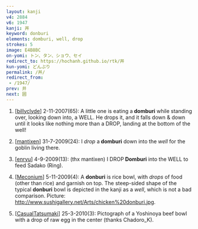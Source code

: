 ```yaml
---
layout: kanji
v4: 2884
v6: 1947
kanji: 丼
keyword: donburi
elements: domburi, well, drop
strokes: 5
image: E4B8BC
on-yomi: トン、タン、ショウ、セイ
redirect_to: https://hochanh.github.io/rtk/丼
kun-yomi: どんぶり
permalink: /丼/
redirect_from:
 - /1947/
prev: 井
next: 囲
---
```


1) [<a href="http://kanji.koohii.com/profile/billyclyde">billyclyde</a>] 2-11-2007(65): A little one is eating a<strong> domburi</strong> while standing over, looking down into, a WELL. He drops it, and it falls down &amp; down until it looks like nothing more than a DROP, landing at the bottom of the well!

2) [<a href="http://kanji.koohii.com/profile/mantixen">mantixen</a>] 31-7-2009(24): I <em>drop</em> a<strong> domburi</strong> down into the <em>well</em> for the goblin living there.

3) [<a href="http://kanji.koohii.com/profile/enryu">enryu</a>] 4-9-2009(13): (thx mantixen) I DROP<strong> Domburi</strong> into the WELL to feed Sadako (Ring).

4) [<a href="http://kanji.koohii.com/profile/Meconium">Meconium</a>] 5-11-2009(4): A <strong>donburi</strong> is rice bowl, with <em>drops</em> of food (other than rice) and garnish on top. The steep-sided shape of the typical <strong>donburi</strong> bowl is depicted in the kanji as a <em>well</em>, which is not a bad comparison. Picture: <a href="http://www.sushigallery.net/Arts/chicken%20donburi.jpg">http://www.sushigallery.net/Arts/chicken%20donburi.jpg</a>.

5) [<a href="http://kanji.koohii.com/profile/CasualTatsumaki">CasualTatsumaki</a>] 25-3-2010(3): Pictograph of a Yoshinoya beef bowl with a drop of raw egg in the center (thanks Chadoro_K).

